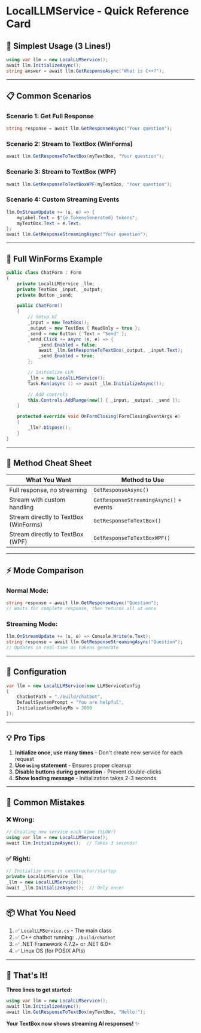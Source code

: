 # LocalLLMService - Quick Reference Card

## 🚀 Simplest Usage (3 Lines!)

```csharp
using var llm = new LocalLLMService();
await llm.InitializeAsync();
string answer = await llm.GetResponseAsync("What is C++?");
```

---

## 📋 Common Scenarios

### Scenario 1: Get Full Response

```csharp
string response = await llm.GetResponseAsync("Your question");
```

### Scenario 2: Stream to TextBox (WinForms)

```csharp
await llm.GetResponseToTextBox(myTextBox, "Your question");
```

### Scenario 3: Stream to TextBox (WPF)

```csharp
await llm.GetResponseToTextBoxWPF(myTextBox, "Your question");
```

### Scenario 4: Custom Streaming Events

```csharp
llm.OnStreamUpdate += (s, e) => {
    myLabel.Text = $"{e.TokensGenerated} tokens";
    myTextBox.Text = e.Text;
};
await llm.GetResponseStreamingAsync("Your question");
```

---

## 🎨 Full WinForms Example

```csharp
public class ChatForm : Form
{
    private LocalLLMService _llm;
    private TextBox _input, _output;
    private Button _send;

    public ChatForm()
    {
        // Setup UI
        _input = new TextBox();
        _output = new TextBox { ReadOnly = true };
        _send = new Button { Text = "Send" };
        _send.Click += async (s, e) => {
            _send.Enabled = false;
            await _llm.GetResponseToTextBox(_output, _input.Text);
            _send.Enabled = true;
        };

        // Initialize LLM
        _llm = new LocalLLMService();
        Task.Run(async () => await _llm.InitializeAsync());

        // Add controls
        this.Controls.AddRange(new[] { _input, _output, _send });
    }

    protected override void OnFormClosing(FormClosingEventArgs e)
    {
        _llm?.Dispose();
    }
}
```

---

## 🎯 Method Cheat Sheet

| What You Want | Method to Use |
|---------------|---------------|
| Full response, no streaming | `GetResponseAsync()` |
| Stream with custom handling | `GetResponseStreamingAsync()` + events |
| Stream directly to TextBox (WinForms) | `GetResponseToTextBox()` |
| Stream directly to TextBox (WPF) | `GetResponseToTextBoxWPF()` |

---

## ⚡ Mode Comparison

### Normal Mode:
```csharp
string response = await llm.GetResponseAsync("Question");
// Waits for complete response, then returns all at once
```

### Streaming Mode:
```csharp
llm.OnStreamUpdate += (s, e) => Console.Write(e.Text);
string response = await llm.GetResponseStreamingAsync("Question");
// Updates in real-time as tokens generate
```

---

## 🔧 Configuration

```csharp
var llm = new LocalLLMService(new LLMServiceConfig
{
    ChatbotPath = "./build/chatbot",
    DefaultSystemPrompt = "You are helpful",
    InitializationDelayMs = 3000
});
```

---

## 💡 Pro Tips

1. **Initialize once, use many times** - Don't create new service for each request
2. **Use `using` statement** - Ensures proper cleanup
3. **Disable buttons during generation** - Prevent double-clicks
4. **Show loading message** - Initialization takes 2-3 seconds

---

## 🐛 Common Mistakes

### ❌ Wrong:
```csharp
// Creating new service each time (SLOW!)
using var llm = new LocalLLMService();
await llm.InitializeAsync();  // Takes 3 seconds!
```

### ✅ Right:
```csharp
// Initialize once in constructor/startup
private LocalLLMService _llm;
_llm = new LocalLLMService();
await _llm.InitializeAsync();  // Only once!
```

---

## 📦 What You Need

1. ✅ `LocalLLMService.cs` - The main class
2. ✅ C++ chatbot running: `./build/chatbot`
3. ✅ .NET Framework 4.7.2+ or .NET 6.0+
4. ✅ Linux OS (for POSIX APIs)

---

## 🎉 That's It!

**Three lines to get started:**
```csharp
using var llm = new LocalLLMService();
await llm.InitializeAsync();
await llm.GetResponseToTextBox(myTextBox, "Hello!");
```

**Your TextBox now shows streaming AI responses!** ✨

